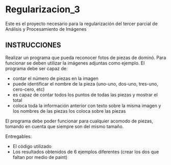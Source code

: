 # Regularizacion_3
Este es el proyecto necesario para la regularización del tercer parcial de Análisis y Procesamiento de Imágenes

## **INSTRUCCIONES**

Realizar un programa que pueda reconocer fotos de piezas de dominó. Para funcionar se deben utilizar la imágenes adjuntas como ejemplo. El programa debe ser capaz de:
- contar el número de piezas en la imagen
- puede identificar el nombre de la pieza (uno-uno, dos-uno, tres-uno, cero-cero, etc)
- es capaz de contar todos los puntos de todas las piezas y mostrar el total
- coloca toda la información anterior con texto sobre la misma imagen y los nombres de las piezas los coloca sobre las piezas


El programa debe poder funcionar para cualquier acomodo de piezas, tomando en cuenta que siempre son del mismo tamaño.


Entregables:
- El código utilizado
- Los resultados obtenidos de 6 ejemplos diferentes (crear los dos que faltan por medio de paint)
